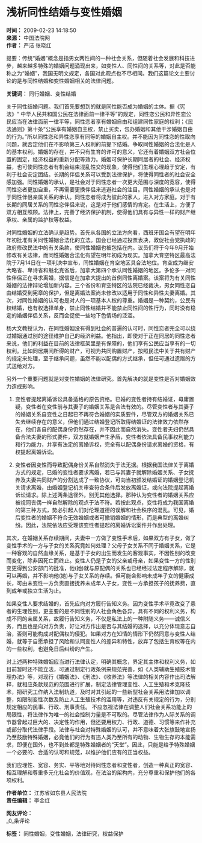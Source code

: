 # 浅析同性结婚与变性婚姻

**时间：** 2009-02-23 14:18:50  
**来源：** 中国法院网  
**作者：** 严洁 张晓红  

提要：传统“婚姻”概念是指男女两性间的一种社会关系，但随着社会发展和科技进步，越来越多特殊的婚姻问题涌现出来，如变性人、同性间的关系等，对此是否能称之为“婚姻”，我国无明文规定，各国对此观点也不尽相同。我们这篇论文主要讨论的是与同性结婚和变性婚姻相关的法律问题。

**关键词：** 同行婚姻、变性结婚  

关于同性结婚问题。我们首先要想到的就是同性能否成为婚姻的主体。据《宪法》“ 中华人民共和国公民在法律面前一律平等”的规定，同性恋公民和异性恋公民应当在法律面前一律平等，同性恋者享有婚姻自由和组建同性家庭的权利；《民法通则》第十条“公民享有婚姻自主权，禁止买卖，包办婚姻和其他干涉婚姻自由的行为。”所以同性恋和异性恋享有同等的婚姻自主权。并不能因为同性恋的性取向问题，就否定他们在不影响第三人权利的前提下结婚。争取同性婚姻的合法化是人的基本权利。婚姻的存在，并不只有生育的许可的意义，它还有着婚姻双方社会位置的固定，经济权益的重新分配等效力。婚姻可保护长期同居者的社会、经济权益，也可使同性恋者有机会结束混乱性交的现象，使得他们生理心理趋于安定，有利于社会安定团结。长期的伴侣关系可以受到法律保护，将使得同性者的社会安全感加强。同性婚姻的承认，是社会对于同性恋者一次更大范围与深度的宽容，使得同性恋者更加自重，不再需要更换伴侣来逃避社会的注目。同性婚姻的承认也是对于同性伴侣亲属关系的承认。同性恋者将成为彼此的家人，进入对方家庭。对于有长期的同居关系的同性恋伴侣来说，这是对于他们感情的肯定。在生活上，方便了双方相互照顾。法律上，完善了经济保护机制，使得他们具有与异性一样的财产继承权、亲属的监护权等权益。

对同性婚姻的立法确认是趋势。首先从各国的立法方向看，西班牙国会有望在明年年初批准有关同性婚姻合法化的立法。国会已经通过投票表决，敦促社会党执政的政府修改民法中的有关条款，使同性婚姻也被包括在内。议员们将于今年9月开始修改有关法律，而同性婚姻合法化有望在明年初成为现实。加拿大育空特区最高法院于7月14日在一项判决中宣布，同性婚姻在育空地区具合法地位。育空成为继安大略省、卑诗省和魁北克省后，加拿大第四个承认同性婚姻的地区。多伦多一对同性伴侣正在寻求离婚，据信是在加拿大提出的首例同性离婚案。该案将为有关同性婚姻的法律辩论增加新内容。三个省份和育空特区的法院已经裁决，男女同性恋自由结婚受到宪章的保护，但是离婚法案尚未修改以适用于同性和异性夫妻离婚。其次，对同性婚姻的认可也是对人的一项基本人权的尊重。婚姻是一种契约，公民有权结婚，也有权选择单身，禁止同性结婚并不能禁止同性间的性行为，同时没有稳定的婚姻伴侣关系，反而会促使一些地下色情场的泛滥。

杨大文教授认为，在同性婚姻没有得到社会的普遍的认可时，同性恋者完全可以绕过婚姻通过别的途径维护自己的经济利益。他指出，即使对于正在同居的同性恋者来说，他们的利益在目前的法律框架里是有保障的，他们享有公民应当享有的一切权利。比如同居期间所得的财产，可视为共同购置财产，按照民法中关于共有财产的规定来处理，至于继承问题，虽然不能以配偶的方式继承，但任可通过遗赠的方式送给对方。

另外一个重要问题就是对变性婚姻的法律研究。首先解决的就是变性是否对婚姻效力造成影响。

1. 变性者提起离婚诉讼具备适格的原告资格。已婚的变性者持有结婚证，毋庸置疑，变性者在变性前与其妻子的婚姻关系是合法有效的。尽管变性者与其妻子的婚姻关系自变性之日起已不再符合婚姻的实质要件，尽管双方的婚姻关系已失去继续存在的意义，但他们通过结婚登记所取得结婚证的法律效力依然存在，他们各自的配偶身份仍然存在，并不因此而自然消失。变性者夫妇仍然具备合法夫妻的形式要件，双方就婚姻产生矛盾，变性者依法具备民事权利能力和行为能力，并享有法定的离婚诉权，完全有以配偶身份请求离婚的资格，有权提起离婚诉讼。

2. 变性者因变性而导致配偶身份关系自然消失于法无据。根据我国法律关于离婚方式的规定，已婚的变性者要求离婚，若已与其妻子就解除婚姻关系、子女抚养及夫妻共同财产的分割达成了一致协议，可向当初颁发结婚证的婚姻登记机关请求离婚，由婚姻登记机关审查符合条件后发放离婚证，或向法院提起离婚诉讼请求。除上述两条途径外，别无其他选择。那种认为变性者的婚姻关系应被视同丧偶一样自然解除的观点于法不符。若按此观点，变性将成为我国离婚的第三种方式，势必引起人们对伦理道德的误解和社会秩序的混乱。可见，婚后变性者的婚姻不符合无效婚姻或者可撤销婚姻的情形，而是典型的离婚纠纷。因此，法院依法应受理该变性者提起的离婚诉讼案件并作出处理。

其次，在婚姻关系存续期间，夫妻中一方做了变性手术后，如果双方有子女，做了变性手术的一方与子女的关系究竟如何处理？父母子女关系不同于婚姻关系，它是一种客观的自然血缘关系，是基于子女的出生而发生的客观事实，不因性别的改变而变化，除非因死亡而终止。变性人仍是子女的父亲或母亲，如果变性一方的性别变更得到公安部门的批准，他(她)就与原配偶的关系也已经经过法定程序解除，就可以再婚，并不影响他(她)与子女关系的存续。但可能会影响未成年子女的健康成长，可由未变性一方负责直接抚养未成年人子女，变性一方承担孩子的抚养费，直到成年或独立生活为止。

如果变性人要求结婚的，首先应向对方履行告知义务。因为变性手术毕竟改变了患者的生理性别，更主要的是不同性别的人社会角色各异，具有不同的权利义务，构成不同的亲属关系，故履行告知义务，不仅是私法上的一种附随义务——诚信义务，而且也是向对方负责，好让对方作出是否与其结婚的选择，以充分体现意志自治，否则可能构成对配偶权的侵犯。如果对方在知情的情形下仍然同意与变性人结婚，就等于自愿承担了风险和认同变性人的差异和特性，放弃了包括生育权等在内的一些权利，也避免日后纠纷的产生。

对上述两种特殊婚姻应当进行法律认定，明确其概念，界定其主体和权利义务，如目前暂时还不能立法，可通过制定行政条例来规范完善，如《人类辅助生殖技术管理办法》等，对现行《婚姻法》、《刑法》、《收养法》等法律的相关内容作出司法解释，就相应条款规范的范围进行扩展，制定法律管理变性、人工生殖和术克隆技术，把研究工作纳入法制轨道，及时对其引起的一些新型社会关系用法律加以调整，如限制变性次数及防止人工生殖技术的滥用等，对违反有关规定的行为，分别规定相应的民事、行政、刑事责任。 不应忽视法律在调整人们社会关系功能上的局限性，将法律作为唯一的社会控制力量是不可取的。尽管法律作为人际关系的调节器曾起过巨大的、决定性的作用，但还要用权力、行政、道德、习惯等来作补充或部分取代法律手段。法律与社会对特殊婚姻的认可，并不意味着大张旗鼓地宣扬乃至鼓励特殊婚姻，必竟他们的行为有违人类乃至所有的动物、生物生存的本能需求，即便在国外，也不到处都是特殊婚姻者的“天堂”。因此，只能是给予特殊婚姻一个必要的、合适的认可和规范，以维护他们应有的正当权益。

我们应理性、宽容、务实、平等地对待同性恋者和变性者，创造一种真正的宽容、相互理解和尊重多元化社会的价值观，在法治的架构内，充分尊重和保护他们的各项权利。  

**作者单位：** 江苏省如东县人民法院  
**责任编辑：** 李金红  

**网友评论：**  
_0_条评论  

**标签：** 同性婚姻，变性婚姻，法律研究，权益保护